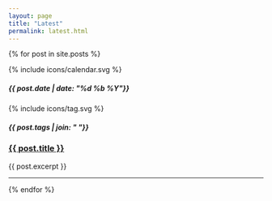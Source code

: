 ```yaml
---
layout: page
title: "Latest"
permalink: latest.html
---
```


{% for post in site.posts %}
  <aside>
    <div class="article-head">
      <div>{% include icons/calendar.svg %}</div>
      <h5>{{ post.date | date: "%d %b %Y"}}</h5>
      <div>{% include icons/tag.svg %}</div>
      <h5>{{ post.tags | join: " "}}</h5>
    </div>
    <h3>
      <div class="post-title">
        <a href="{{ site.baseurl }}{{ post.url }}">{{ post.title }}</a>
      </div>
    </h3>
    <div class="excerpt">
      {{ post.excerpt }}
    </div>
    <hr />
  </aside>  
{% endfor %}
